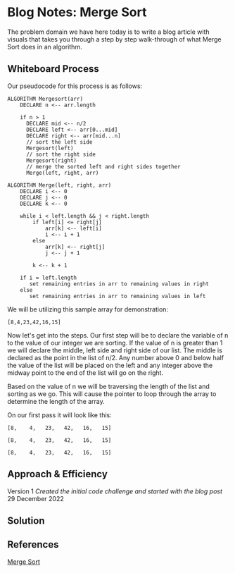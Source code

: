 # Blog Notes: Merge Sort

The problem domain we have here today is to write a blog article with visuals that takes you through a step by step
walk-through of what Merge Sort does in an algorithm.

## Whiteboard Process

Our pseudocode for this process is as follows:
```
ALGORITHM Mergesort(arr)
    DECLARE n <-- arr.length

    if n > 1
      DECLARE mid <-- n/2
      DECLARE left <-- arr[0...mid]
      DECLARE right <-- arr[mid...n]
      // sort the left side
      Mergesort(left)
      // sort the right side
      Mergesort(right)
      // merge the sorted left and right sides together
      Merge(left, right, arr)

ALGORITHM Merge(left, right, arr)
    DECLARE i <-- 0
    DECLARE j <-- 0
    DECLARE k <-- 0

    while i < left.length && j < right.length
        if left[i] <= right[j]
            arr[k] <-- left[i]
            i <-- i + 1
        else
            arr[k] <-- right[j]
            j <-- j + 1

        k <-- k + 1

    if i = left.length
       set remaining entries in arr to remaining values in right
    else
       set remaining entries in arr to remaining values in left

```

We will be utilizing this sample array for demonstration:

```
[8,4,23,42,16,15]
```

Now let's get into the steps. Our first step will be to declare the variable of n to the value of our integer we are sorting.
If the value of n is greater than 1 we will declare the middle, left side and right side of our list.
The middle is declared as the point in the list of n/2. Any number above 0 and below half the value of the list will be
placed on the left and any integer above the midway point to the end of the list will go on the right.

Based on the value of n we will be traversing the length of the list and sorting as we go. This will cause the pointer to loop through the array to determine the length of the array.

On our first pass it will look like this:

```
[8,    4,   23,   42,   16,   15]
```

```
[8,    4,   23,   42,   16,   15]
```

```
[8,    4,   23,   42,   16,   15]
```

## Approach & Efficiency
Version 1 *Created the initial code challenge and started with the blog post* 29 December 2022
<!-- What approach did you take? Why? What is the Big O space/time for this approach? -->

## Solution
<!-- Show how to run your code, and examples of it in action -->

## References

[Merge Sort](https://canvas.instructure.com/courses/5298434/assignments/32434069?return_to=https%3A%2F%2Fcanvas.instructure.com%2Fcalendar%23view_name%3Dmonth%26view_start%3D2022-12-29)
